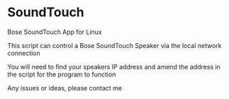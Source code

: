 # SoundTouch
Bose SoundTouch App for Linux

This script can control a Bose SoundTouch Speaker via the local network connection

You will need to find your speakers IP address and amend the address in the script for the program to function

Any issues or ideas, please contact me
